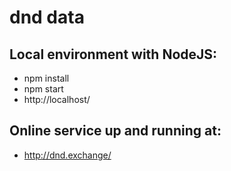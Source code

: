# dnd data


## Local environment with NodeJS:

- npm install
- npm start
- http://localhost/

## Online service up and running at:
- http://dnd.exchange/
